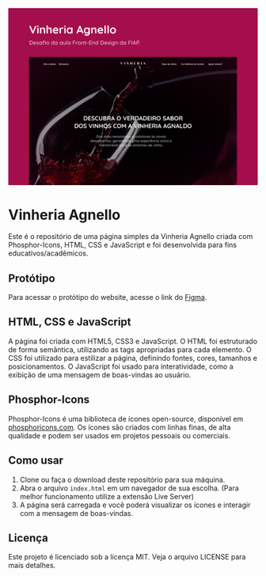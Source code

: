 <img src="./.github/banner.png" alt="Banner" />

# Vinheria Agnello

Este é o repositório de uma página simples da Vinheria Agnello criada com Phosphor-Icons, HTML, CSS e JavaScript e foi desenvolvida para fins educativos/acadêmicos.

## Protótipo

Para acessar o protótipo do website, acesse o link do [Figma](https://www.figma.com/file/X3sWex2pdnP3qfBCXwE9Cu/FIAP-Front-End?node-id=62%3A534&t=G3NES7HQyoN3d8rY-1).

## HTML, CSS e JavaScript

A página foi criada com HTML5, CSS3 e JavaScript. O HTML foi estruturado de forma semântica, utilizando as tags apropriadas para cada elemento. O CSS foi utilizado para estilizar a página, definindo fontes, cores, tamanhos e posicionamentos. O JavaScript foi usado para interatividade, como a exibição de uma mensagem de boas-vindas ao usuário.

## Phosphor-Icons

Phosphor-Icons é uma biblioteca de ícones open-source, disponível em [phosphoricons.com](https://phosphoricons.com/). Os ícones são criados com linhas finas, de alta qualidade e podem ser usados em projetos pessoais ou comerciais.

## Como usar

1. Clone ou faça o download deste repositório para sua máquina.
2. Abra o arquivo `index.html` em um navegador de sua escolha. (Para melhor funcionamento utilize a extensão Live Server)
3. A página será carregada e você poderá visualizar os ícones e interagir com a mensagem de boas-vindas.

## Licença

Este projeto é licenciado sob a licença MIT. Veja o arquivo LICENSE para mais detalhes.

